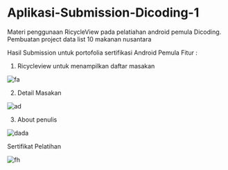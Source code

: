 # Aplikasi-Submission-Dicoding-1

Materi penggunaan RicycleView pada pelatiahan android pemula Dicoding. Pembuatan project data list 10 makanan nusantara

Hasil Submission untuk portofolia sertifikasi Android Pemula
Fitur :
1. Ricycleview untuk menampilkan daftar masakan

![fa](https://user-images.githubusercontent.com/49858542/69816730-8e637d80-122b-11ea-82b9-b4f929d51208.JPG)

2. Detail Masakan

![ad](https://user-images.githubusercontent.com/49858542/69816841-d1bdec00-122b-11ea-8131-eb5dc3289884.JPG)

3. About penulis

![dada](https://user-images.githubusercontent.com/49858542/69816947-0af65c00-122c-11ea-93c6-100dbe3270f2.JPG)

Sertifikat Pelatihan

![fh](https://user-images.githubusercontent.com/49858542/69817070-5446ab80-122c-11ea-83b9-c217ae6eb310.JPG)


